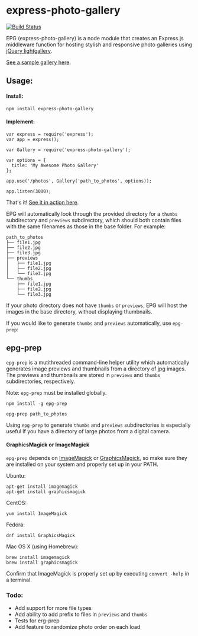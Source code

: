 # express-photo-gallery
[![Build Status](https://travis-ci.org/timmydoza/express-photo-gallery.svg?branch=master)](https://travis-ci.org/timmydoza/express-photo-gallery)

EPG (express-photo-gallery) is a node module that creates an Express.js middleware function for hosting stylish and responsive photo galleries using [jQuery lightgallery](http://sachinchoolur.github.io/lightGallery/).

[See a sample gallery here](http://timmydoza.com/express-photo-gallery).

## Usage:

#### Install:
`npm install express-photo-gallery`

#### Implement:
```
var express = require('express');
var app = express();

var Gallery = require('express-photo-gallery');

var options = {
  title: 'My Awesome Photo Gallery'
};

app.use('/photos', Gallery('path_to_photos', options));

app.listen(3000);
```

That's it!  [See it in action here](http://timmydoza.com/express-photo-gallery).

EPG will automatically look through the provided directory for a `thumbs` subdirectory and `previews` subdirectory, which should both contain files with the same filenames as those in the base folder.  For example:

```
path_to_photos
├── file1.jpg
├── file2.jpg
├── file3.jpg
├── previews
│   ├── file1.jpg
│   ├── file2.jpg
│   └── file3.jpg
└── thumbs    
    ├── file1.jpg
    ├── file2.jpg
    └── file3.jpg
```
If your photo directory does not have `thumbs` or `previews`, EPG will host the images in the base directory, without displaying thumbnails.  

If you would like to generate `thumbs` and `previews` automatically, use `epg-prep`:

## epg-prep

`epg-prep` is a mutithreaded command-line helper utility which automatically generates image previews and thumbnails from a directory of jpg images.  The previews and thumbnails are stored in `previews` and `thumbs` subdirectories, respectively.

Note: `epg-prep` must be installed globally.

`npm install -g epg-prep`

`epg-prep path_to_photos`

Using `epg-prep` to generate `thumbs` and `previews` subdirectories is especially useful if you have a directory of large photos from a digital camera.

#### GraphicsMagick or ImageMagick

`epg-prep` depends on [ImageMagick](http://www.imagemagick.org/script/index.php) or [GraphicsMagick](http://www.graphicsmagick.org/), so make sure they are installed on your system and properly set up in your PATH.

Ubuntu:
```
apt-get install imagemagick
apt-get install graphicsmagick
```

CentOS:
```
yum install ImageMagick
```

Fedora:
```
dnf install GraphicsMagick
```


Mac OS X (using Homebrew):
```
brew install imagemagick
brew install graphicsmagick
```


Confirm that ImageMagick is properly set up by executing `convert -help` in a terminal.

### Todo:

- Add support for more file types
- Add ability to add prefix to files in `previews` and `thumbs`
- Tests for erg-prep
- Add feature to randomize photo order on each load
